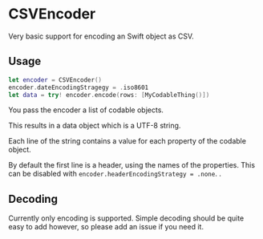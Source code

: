 # CSVEncoder

Very basic support for encoding an Swift object as CSV.

## Usage

```swift
let encoder = CSVEncoder()
encoder.dateEncodingStragegy = .iso8601
let data = try! encoder.encode(rows: [MyCodableThing()])
```

You pass the encoder a list of codable objects.

This results in a data object which is a UTF-8 string.

Each line of the string contains a value for each property of the codable object.

By default the first line is a header, using the names of the properties. This can be disabled with `encoder.headerEncodingStrategy = .none`.
.

## Decoding

Currently only encoding is supported. Simple decoding should be quite easy to add however, so please add an issue if you need it.
